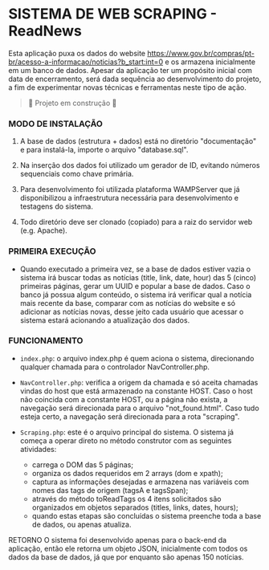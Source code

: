 # SISTEMA DE WEB SCRAPING - ReadNews
Esta aplicação puxa os dados do website https://www.gov.br/compras/pt-br/acesso-a-informacao/noticias?b_start:int=0 e os armazena inicialmente em um banco de dados.
Apesar da aplicação ter um propósito inicial com data de encerramento, será dada sequência ao desenvolvimento do projeto, a fim de experimentar novas técnicas e ferramentas neste tipo de ação.

> :construction: Projeto em construção :construction:

### MODO DE INSTALAÇÃO
1. A base de dados (estrutura + dados) está no diretório "documentação" e para instalá-la, importe o arquivo "database.sql".

2. Na inserção dos dados foi utilizado um gerador de ID, evitando números sequenciais como chave primária.

3. Para desenvolvimento foi utilizada plataforma WAMPServer que já disponibilizou a infraestrutura necessária para desenvolvimento e testagens do sistema.

4. Todo diretório deve ser clonado (copiado) para a raiz do servidor web (e.g. Apache).

### PRIMEIRA EXECUÇÃO
-	Quando executado a primeira vez, se a base de dados estiver vazia o sistema irá buscar todas as notícias (title, link, date, hour) das 5 (cinco) primeiras páginas, gerar um UUID e popular a base de dados. Caso o banco já possua algum conteúdo, o sistema irá verificar qual a notícia mais recente da base, comparar com as notícias do website e só adicionar as notícias novas, desse jeito cada usuário que acessar o sistema estará acionando a atualização dos dados.

### FUNCIONAMENTO

- `index.php`: o arquivo index.php é quem aciona o sistema, direcionando qualquer chamada para o controlador NavController.php.
	
- `NavController.php`: verifica a origem da chamada e só aceita chamadas vindas do host que está armazenado na constante HOST. Caso o host não coincida com a constante HOST, ou a página não exista, a navegação será direcionada para o arquivo "not_found.html". Caso tudo esteja certo, a navegação será direcionada para a rota "scraping".
	
- `Scraping.php`: este é o arquivo principal do sistema.
	O sistema já começa a operar direto no método construtor com as seguintes atividades:
	- carrega o DOM das 5 páginas;
	- organiza os dados requeridos em 2 arrays (dom e xpath);
	- captura as informações desejadas e armazena nas variáveis com nomes das tags de origem (tagsA e tagsSpan);
	- através do método toReadTags os 4 itens solicitados são organizados em objetos separados (titles, links, dates, hours);
	- quando estas etapas são concluídas o sistema preenche toda a base de dados, ou apenas atualiza.
	
	
	

RETORNO
O sistema foi desenvolvido apenas para o back-end da aplicação, então ele retorna um objeto JSON, inicialmente com todos os dados da base de dados, já que por enquanto são apenas 150 notícias.